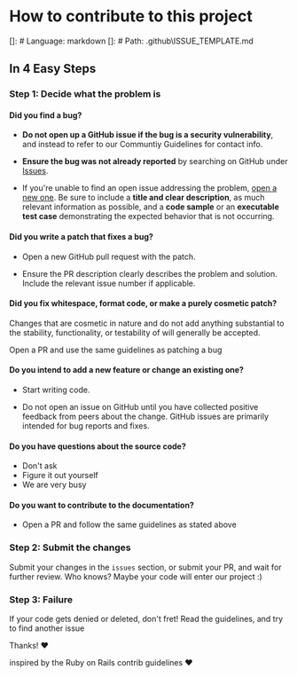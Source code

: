 # How to contribute to this project

[]: # Language: markdown
[]: # Path: .github\ISSUE_TEMPLATE.md

## In 4 Easy Steps


### Step 1: Decide what the problem is

#### **Did you find a bug?**

- **Do not open up a GitHub issue if the bug is a security vulnerability**, and instead to refer to our Communtiy Guidelines for contact info.

- **Ensure the bug was not already reported** by searching on GitHub under [Issues](https://github.com/hiteacheryouare/best-vite-template/issues).

- If you're unable to find an open issue addressing the problem, [open a new one](https://github.com/hiteacheryouare/best-vite-template/issues/new). Be sure to include a **title and clear description**, as much relevant information as possible, and a **code sample** or an **executable test case** demonstrating the expected behavior that is not occurring.

#### **Did you write a patch that fixes a bug?**

- Open a new GitHub pull request with the patch.

- Ensure the PR description clearly describes the problem and solution. Include the relevant issue number if applicable.

#### **Did you fix whitespace, format code, or make a purely cosmetic patch?**

Changes that are cosmetic in nature and do not add anything substantial to the stability, functionality, or testability of will generally be accepted.

Open a PR and use the same guidelines as patching a bug

#### **Do you intend to add a new feature or change an existing one?**

- Start writing code.

- Do not open an issue on GitHub until you have collected positive feedback from peers about the change. GitHub issues are primarily intended for bug reports and fixes.

#### **Do you have questions about the source code?**

- Don't ask
- Figure it out yourself
- We are very busy

#### **Do you want to contribute to the documentation?**

- Open a PR and follow the same guidelines as stated above

### Step 2: Submit the changes

Submit your changes in the `issues` section, or submit your PR, and wait for further review. Who knows? Maybe your code will enter our project :)

### Step 3: Failure

If your code gets denied or deleted, don't fret! Read the guidelines, and try to find another issue

Thanks! :heart:

inspired by the Ruby on Rails contrib guidelines :heart:
